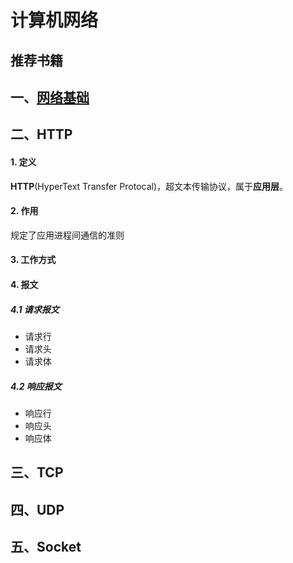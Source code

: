 # 计算机网络

## 推荐书籍

## 一、[网络基础](https://github.com/mCyp/T-KnowledgeHierarchy/blob/master/计算机网络/网络基础.md)

## 二、HTTP

#### 1. 定义

**HTTP**(HyperText Transfer Protocal)，超文本传输协议，属于**应用层**。

#### 2. 作用

规定了应用进程间通信的准则

#### 3. 工作方式

#### 4. 报文

##### 4.1 请求报文

- 请求行
- 请求头
- 请求体

##### 4.2 响应报文

- 响应行
- 响应头
- 响应体



## 三、TCP

## 四、UDP

## 五、Socket

